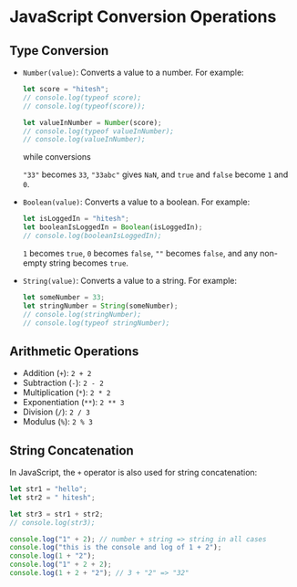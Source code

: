 # JavaScript Conversion Operations

## Type Conversion

- `Number(value)`: Converts a value to a number. For example:

    ```javascript
    let score = "hitesh";
    // console.log(typeof score);
    // console.log(typeof(score));

    let valueInNumber = Number(score);
    // console.log(typeof valueInNumber); 
    // console.log(valueInNumber);
    ```

    while conversions

    `"33"` becomes `33`, `"33abc"` gives `NaN`, and `true` and `false` become `1` and `0`.

- `Boolean(value)`: Converts a value to a boolean. For example:

    ```javascript
    let isLoggedIn = "hitesh";
    let booleanIsLoggedIn = Boolean(isLoggedIn);
    // console.log(booleanIsLoggedIn);
    ```

    `1` becomes `true`, `0` becomes `false`, `""` becomes `false`, and any non-empty string becomes `true`.

- `String(value)`: Converts a value to a string. For example:

    ```javascript
    let someNumber = 33;
    let stringNumber = String(someNumber);
    // console.log(stringNumber);
    // console.log(typeof stringNumber);
    ```

## Arithmetic Operations

- Addition (`+`): `2 + 2`
- Subtraction (`-`): `2 - 2`
- Multiplication (`*`): `2 * 2`
- Exponentiation (`**`): `2 ** 3`
- Division (`/`): `2 / 3`
- Modulus (`%`): `2 % 3`

## String Concatenation

In JavaScript, the `+` operator is also used for string concatenation:

```javascript
let str1 = "hello";
let str2 = " hitesh";

let str3 = str1 + str2;
// console.log(str3);

console.log("1" + 2); // number + string => string in all cases
console.log("this is the console and log of 1 + 2");
console.log(1 + "2"); 
console.log("1" + 2 + 2);
console.log(1 + 2 + "2"); // 3 + "2" => "32"